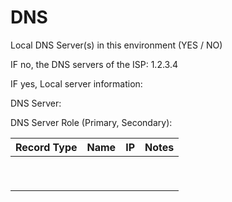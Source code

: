 # DNS

Local DNS Server(s) in this environment (YES / NO)

IF no, the DNS servers of the ISP: 1.2.3.4

IF yes, Local server information:

DNS Server:

DNS Server Role (Primary, Secondary):

| Record Type | Name | IP | Notes |
| --- | --- | --- | --- |
|  |  |  |  |
|  |  |  |  |
|  |  |  |  |
|  |  |  |  |
|  |  |  |  |
|  |  |  |  |
|  |  |  |  |
|  |  |  |  |
|  |  |  |  |

